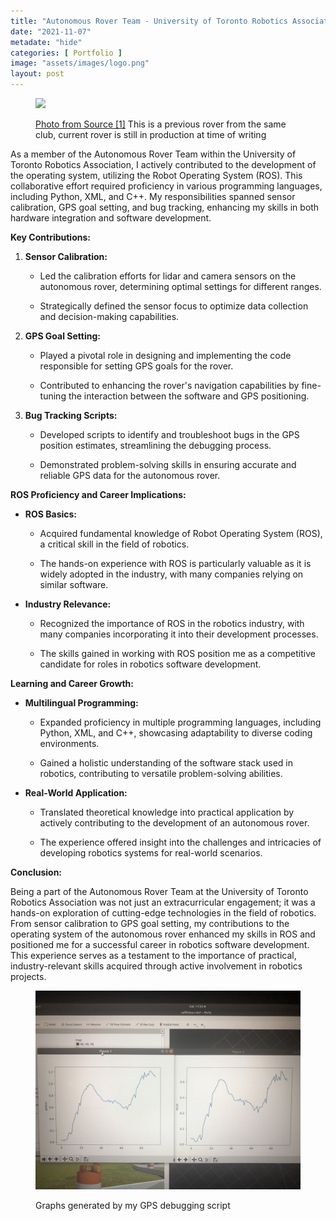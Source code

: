 ```yaml
---
title: "Autonomous Rover Team - University of Toronto Robotics Association"
date: "2021-11-07"
metadate: "hide"
categories: [ Portfolio ]
image: "assets/images/logo.png"
layout: post
---
```


<figure>

![](https://marcmorcos.wordpress.com/wp-content/uploads/2021/11/screenshot-2024-07-11-000328.png?w=507)

<figcaption>

[Photo from Source \[1\]](https://marcmorcos.wordpress.com/references/) This is a previous rover from the same club, current rover is still in production at time of writing

</figcaption>

</figure>

As a member of the Autonomous Rover Team within the University of Toronto Robotics Association, I actively contributed to the development of the operating system, utilizing the Robot Operating System (ROS). This collaborative effort required proficiency in various programming languages, including Python, XML, and C++. My responsibilities spanned sensor calibration, GPS goal setting, and bug tracking, enhancing my skills in both hardware integration and software development.

**Key Contributions:**

1. **Sensor Calibration:**
    - Led the calibration efforts for lidar and camera sensors on the autonomous rover, determining optimal settings for different ranges.
    
    - Strategically defined the sensor focus to optimize data collection and decision-making capabilities.

3. **GPS Goal Setting:**
    - Played a pivotal role in designing and implementing the code responsible for setting GPS goals for the rover.
    
    - Contributed to enhancing the rover's navigation capabilities by fine-tuning the interaction between the software and GPS positioning.

5. **Bug Tracking Scripts:**
    - Developed scripts to identify and troubleshoot bugs in the GPS position estimates, streamlining the debugging process.
    
    - Demonstrated problem-solving skills in ensuring accurate and reliable GPS data for the autonomous rover.

**ROS Proficiency and Career Implications:**

- **ROS Basics:**
    - Acquired fundamental knowledge of Robot Operating System (ROS), a critical skill in the field of robotics.
    
    - The hands-on experience with ROS is particularly valuable as it is widely adopted in the industry, with many companies relying on similar software.

- **Industry Relevance:**
    - Recognized the importance of ROS in the robotics industry, with many companies incorporating it into their development processes.
    
    - The skills gained in working with ROS position me as a competitive candidate for roles in robotics software development.

**Learning and Career Growth:**

- **Multilingual Programming:**
    - Expanded proficiency in multiple programming languages, including Python, XML, and C++, showcasing adaptability to diverse coding environments.
    
    - Gained a holistic understanding of the software stack used in robotics, contributing to versatile problem-solving abilities.

- **Real-World Application:**
    - Translated theoretical knowledge into practical application by actively contributing to the development of an autonomous rover.
    
    - The experience offered insight into the challenges and intricacies of developing robotics systems for real-world scenarios.

**Conclusion:**

Being a part of the Autonomous Rover Team at the University of Toronto Robotics Association was not just an extracurricular engagement; it was a hands-on exploration of cutting-edge technologies in the field of robotics. From sensor calibration to GPS goal setting, my contributions to the operating system of the autonomous rover enhanced my skills in ROS and positioned me for a successful career in robotics software development. This experience serves as a testament to the importance of practical, industry-relevant skills acquired through active involvement in robotics projects.

<figure>

![image](images/126873531-4571a8ad-07ce-4f0e-bca4-ecbd551da6e7.jpeg)

<figcaption>

Graphs generated by my GPS debugging script

</figcaption>

</figure>
